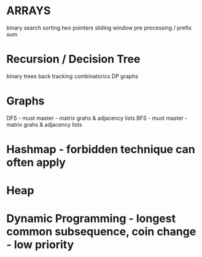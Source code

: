 # ARRAYS
binary search
sorting
two pointers
sliding window
pre processing / prefix sum

# Recursion / Decision Tree
binary trees
back tracking
combinatorics
DP
graphs

# Graphs
DFS - must master - matrix grahs & adjacency lists
BFS - must master - matrix grahs & adjacency lists

# Hashmap - forbidden technique can often apply

# Heap

# Dynamic Programming - longest common subsequence, coin change - low priority
